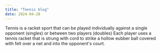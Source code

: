 ```yaml
---
title: "Tennis blog"
date: 2024-04-28
---
```

Tennis is a racket sport that can be played individually against a single opponent (singles) or between two players (doubles) Each player uses a tennis racket that is strung with cord to strike a hollow eubber ball covered with felt over a net and into the opponent's court.
